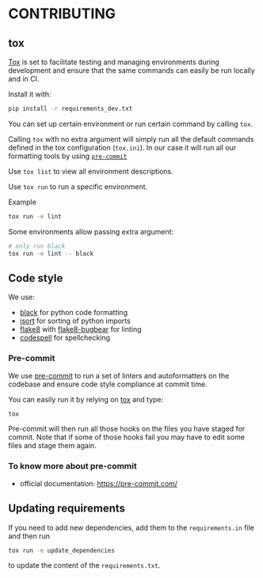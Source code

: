 # CONTRIBUTING

## tox

[Tox](https://tox.wiki/en) is set
to facilitate testing and managing environments during development
and ensure that the same commands can easily be run locally and in CI.

Install it with:

```bash
pip install -r requirements_dev.txt
```

You can set up certain environment or run certain command by calling ``tox``.

Calling ``tox`` with no extra argument will simply run
all the default commands defined in the tox configuration (``tox.ini``).
In our case it will run all our formatting tools by using [`pre-commit`](#pre-commit)

Use ``tox list`` to view all environment descriptions.

Use ``tox run`` to run a specific environment.

Example

```bash
tox run -e lint
```

Some environments allow passing extra argument:

```bash
# only run black
tox run -e lint -- black
```

## Code style

We use:
- [black](https://black.readthedocs.io/en/stable/) for python code formatting
- [isort](https://pycqa.github.io/isort/) for sorting of python imports
- [flake8](https://flake8.pycqa.org/en/latest/) with [flake8-bugbear](https://github.com/PyCQA/flake8-bugbear) for linting
- [codespell](https://github.com/codespell-project/codespell) for spellchecking

### Pre-commit

We use [pre-commit](https://pre-commit.com)
to run a set of linters and autoformatters on the codebase
and ensure code style compliance at commit time.

You can easily run it by relying on [tox](#tox) and type:

```bash
tox
```

Pre-commit will then run all those hooks on the files you have staged for commit.
Note that if some of those hooks fail you may have to edit some files and stage them again.

### To know more about pre-commit

- official documentation: https://pre-commit.com/

## Updating requirements

If you need to add new dependencies, add them to the `requirements.in` file
and then run

```bash
tox run -e update_dependencies
```

to update the content of the `requirements.txt`.

